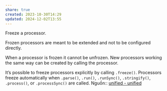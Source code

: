 ```yaml
---
share: true
created: 2023-10-30T14:29
updated: 2024-12-02T13:55
---
```

Freeze a processor.

Frozen processors are meant to be extended and not to be configured directly.

When a processor is frozen it cannot be unfrozen. New processors working the same way can be created by calling the processor.

It’s possible to freeze processors explicitly by calling `.freeze()`. Processors freeze automatically when `.parse()`, `.run()`, `.runSync()`, `.stringify()`, `.process()`, or `.processSync()` are called.
Nguồn:: [unified - unified](https://unifiedjs.com/explore/package/unified/#processorfreeze)